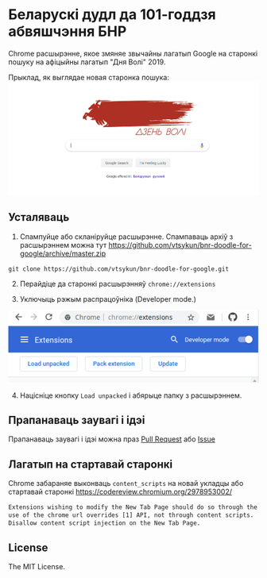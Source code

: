 # Беларускі дудл да 101-годдзя абвяшчэння БНР

Chrome расшырэнне, якое змяняе звычайны лагатып Google на старонкі пошуку
на афіцыйны лагатып "Дня Волі" 2019.

Прыклад, як выглядае новая старонка пошука:
![example](./images/example.png)


## Усталяваць

1. Спампуйце або скланіруйце расшырэнне.
Спампаваць aрхіў з расшырэннем можна тут https://github.com/vtsykun/bnr-doodle-for-google/archive/master.zip

```
git clone https://github.com/vtsykun/bnr-doodle-for-google.git
```

2. Перайдіце да старонкі расшырэнняў `chrome://extensions`

3. Уключыць рэжым распрацоўніка (Developer mode.)

![docs1](./images/example3.png)

4. Націсніце кнопку `Load unpacked` і абярыце папку з расшырэннем.

## Прапанаваць заувагі і ідэі
Прапанаваць заувагі і ідэі можна праз [Pull Request](https://github.com/vtsykun/bnr-doodle-for-google/pulls)
або [Issue](https://github.com/vtsykun/bnr-doodle-for-google/issues)

## Лагатып на стартавай старонкі

Chrome забараняе выконваць `content_scripts` на новай укладцы або стартавай старонкі
https://codereview.chromium.org/2978953002/

```
Extensions wishing to modify the New Tab Page should do so through the
use of the chrome url overrides [1] API, not through content scripts.
Disallow content script injection on the New Tab Page.
```

## License

The MIT License.

